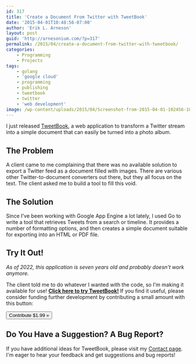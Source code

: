 ```yaml
---
id: 317
title: 'Create a Document From Twitter with TweetBook'
date: '2015-04-01T10:48:56-07:00'
author: 'Erik L. Arneson'
layout: post
guid: 'http://arnesonium.com/?p=317'
permalink: /2015/04/create-a-document-from-twitter-with-tweetbook/
categories:
    - Programming
    - Projects
tags:
    - golang
    - 'google cloud'
    - programming
    - publishing
    - tweetbook
    - twitter
    - 'web development'
image: /wp-content/uploads/2015/04/Screenshot-from-2015-04-01-102456-1024x294.png    
---
```


I just released <a href="http://tweetbook.arnesonium.com/" title="TweetBook" target="_blank">TweetBook</a>, a web application to transform a Twitter stream into a simple document that can easily be turned into a photo album.
<!--more-->

<h2>The Problem</h2>
A client came to me complaining that there was no available solution to export a Twitter feed as a document filled with images. There are various other Twitter-to-document converters out there, but they all focus on the text. The client asked me to build a tool to fill this void.

<h2>The Solution</h2>
Since I've been working with Google App Engine a lot lately, I used Go to write a tool that retrieves Tweets from a search or timeline. It provides a number of formatting options, and then creates a simple document suitable for exporting into an HTML or PDF file.

<h2>Try It Out!</h2>

<em>As of 2022, this application is seven years old and probably doesn't work anymore.</em>

The client told me to do whatever I wanted with the code, so I'm making it available for use! <strong><a href="http://tweetbook.arnesonium.com/" title="TweetBook" target="_blank">Click here to try TweetBook!</a></strong> If you find it useful, please consider funding further development by contributing a small amount with this button:

<form action="https://www.paypal.com/cgi-bin/webscr" method="post" target="_top">
 <button type="submit" class="btn">Contribute $1.99 &raquo;</button><input type="hidden" name="cmd" value="_s-xclick"><input type="hidden" name="hosted_button_id" value="3PNSJJHRF9XWA">
 <img alt="" border="0" src="https://www.paypalobjects.com/en_US/i/scr/pixel.gif" width="1" height="1">
</form>

<h2>Do You Have a Suggestion? A Bug Report?</h2>
If you have additional ideas for TweetBook, please visit my <a href="http://arnesonium.com/contact/" title="Contact">Contact page</a>. I'm eager to hear your feedback and get suggestions and bug reports!
